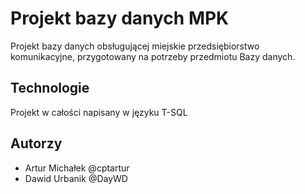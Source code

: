# Projekt bazy danych MPK

Projekt bazy danych obsługującej miejskie przedsiębiorstwo komunikacyjne, przygotowany na potrzeby przedmiotu Bazy danych.

## Technologie

Projekt w całości napisany w języku T-SQL

## Autorzy

* Artur Michałek @cptartur
* Dawid Urbanik @DayWD
